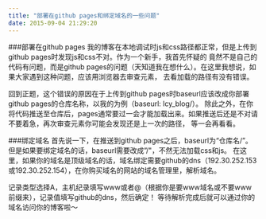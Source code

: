 ```yaml
---
title: "部署在github pages和绑定域名的一些问题"
date: 2015-09-04 21:29:20
---
```

###部署在github pages
我的博客在本地调试时js和css路径都正常，但是上传到github pages时发现js和css不对。作为一个新手，我首先怀疑的
竟然不是自己的代码有问题，而是github pages的问题（天知道我在想什么）。在这里我想说，如果大家遇到这种问题，应该用浏览器去审查元素，
去看加载的路径有没有错误。

回到正题，这个错误的原因在于上传到github pages时baseurl应该改成你部署github pages的仓库名称，以我的为例（baseurl: lcy_blog/）。
除此之外，在你将代码推送至仓库后，pages通常要过一会才能加载出来。如果推送后还是不对请不要着急，再次审查元素你可能会发现还是上一次的路径，
等一会再看看。

###绑定域名
首先说一下，在推送到github pages之后，baseurl为“仓库名/”。但是如果要绑定域名的话，baseurl需要改成”/"，不然无法加载css和js。
在这里，如果你的域名是顶级域名的话，域名绑定需要github的dns（192.30.252.153或192.30.252.154），在你购买域名的网站的域名管理里，解析域名。

记录类型选择A，主机纪录填写www或者@（根据你是要www域名或不要www前缀来），记录值填写github的dns，然后确定！
等待解析完成后就可以通过你的域名访问你的博客啦～
